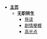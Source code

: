 + [**主页**](/)
    + **无职转生**
        + [导读](MushokuTensei/Intro.md)
    	+ [剧情梗概](MushokuTensei/Synopsis.md)
    	+ [高光点](MushokuTensei/HighLight.md)
    


